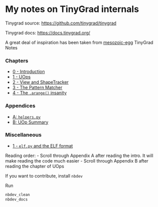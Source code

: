 # My notes on TinyGrad internals


<!-- WARNING: THIS FILE WAS AUTOGENERATED! DO NOT EDIT! -->

Tinygrad source: <https://github.com/tinygrad/tinygrad>

Tinygrad docs: <https://docs.tinygrad.org/>

A great deal of inspiration has been taken from
[mesozoic-egg](https://mesozoic-egg.github.io/tinygrad-notes/) TinyGrad
Notes

### Chapters

- [0 - Introduction](https://xl0.github.io/tinygrad-notes/intro.html)
- [1 - UOps](https://xl0.github.io/tinygrad-notes/uops.html)
- [2 - View and
  ShapeTracker](https://xl0.github.io/tinygrad-notes/shapetracker.html)
- [3 - The Pattern
  Matcher](https://xl0.github.io/tinygrad-notes/patternmatcher.html)
- [4 - The `.arange()`
  insanity](https://xl0.github.io/tinygrad-notes/arange.html)

### Appendices

- [A:
  `helpers.py`](https://xl0.github.io/tinygrad-notes/appendix_a.html)
- [B: UOp Summary](https://xl0.github.io/tinygrad-notes/appendix_b.html)

### Miscellaneous

- [1 - `elf.py` and the ELF
  format](https://xl0.github.io/tinygrad-notes/misc_1.html)

Reading order: - Scroll through Appendix A after reading the intro. It
will make reading the code much easier - Scroll through Appendix B after
reading the chapter of UOps

If you want to contribute, install `nbdev`

Run

``` bash
nbdev_clean
nbdev_docs
```
